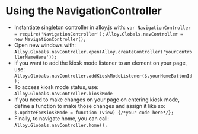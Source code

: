 Using the NavigationController
=============================

* Instantiate singleton controller in alloy.js with:
	`var NavigationController = require('NavigationController');`
	`Alloy.Globals.navController = new NavigationController();`
* Open new windows with:
	`Alloy.Globals.navController.open(Alloy.createController('yourControllerNameHere'));`
* If you want to add the kiosk mode listener to an element on your page, use:
	`Alloy.Globals.navController.addKioskModeListener($.yourHomeButtonId);`
* To access kiosk mode status, use:
	`Alloy.Globals.navController.kioskMode`
* If you need to make changes on your page on entering kiosk mode, define a function to make those changes and assign it like so:
	`$.updateForKioskMode = function (view) {/*your code here*/};`
* Finally, to navigate home, you can call:
	`Alloy.Globals.navController.home();`
	